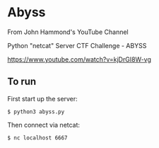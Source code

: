 # Abyss

From John Hammond's YouTube Channel

Python "netcat" Server CTF Challenge - ABYSS

https://www.youtube.com/watch?v=kjDrGI8W-vg

## To run
First start up the server:
```
$ python3 abyss.py
```

Then connect via netcat:
```
$ nc localhost 6667
```

